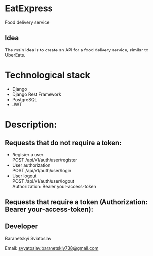 # EatExpress
Food delivery service
## Idea
The main idea is to create an API for a food delivery service, similar to UberEats.
# Technological stack
- Django
- Django Rest Framework
- PostgreSQL
- JWT
# Description:
## Requests that do not require a token:
- Register a user<br>
POST /api/v1/auth/user/register
- User authorization<br>
POST /api/v1/auth/user/login
- User logout<br>
POST /api/v1/auth/user/logout<br>
Authorization: Bearer your-access-token
## Requests that require a token (Authorization: Bearer your-access-token):

## Developer
Baranetskyi Sviatoslav

Email: svyatoslav.baranetskiy738@gmail.com

